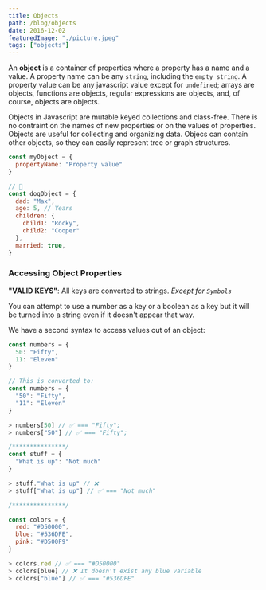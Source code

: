 ```yaml
---
title: Objects
path: /blog/objects
date: 2016-12-02
featuredImage: "./picture.jpeg"
tags: ["objects"]
---
```


An **object** is a container of properties where a property has a name and a value. A property name can be any `string`, including the `empty string`. A property value can be any javascript value except for `undefined`; arrays are objects, functions are objects, regular expressions are objects, and, of course, objects are objects.

Objects in Javascript are mutable keyed collections and class-free. There is no contraint on the names of new properties or on the values of properties. Objects are useful for collecting and organizing data. Objecs can contain other objects, so they can easily represent tree or graph structures.

```javascript
const myObject = {
  propertyName: "Property value"
}

// 🐶
const dogObject = {
  dad: "Max",
  age: 5, // Years
  children: {
    child1: "Rocky",
    child2: "Cooper"
  },
  married: true,
}
```

### Accessing Object Properties

**"VALID KEYS"**: All keys are converted to strings. *Except for `Symbols`*

You can attempt to use a number as a key or a boolean as a key but it will be turned into a string even if it doesn't appear that way.

We have a second syntax to access values out of an object:

```javascript
const numbers = {
  50: "Fifty",
  11: "Eleven"
}

// This is converted to:
const numbers = {
  "50": "Fifty",
  "11": "Eleven"
}

> numbers[50] // ✅ === "Fifty";
> numbers["50"] // ✅ === "Fifty";

/***************/
const stuff = {
  "What is up": "Not much"
}

> stuff."What is up" // ❌
> stuff["What is up"] // ✅ === "Not much"

/***************/

const colors = {
  red: "#D50000",
  blue: "#536DFE",
  pink: "#D500F9"
}

> colors.red // ✅ === "#D50000"
> colors[blue] // ❌ It doesn't exist any blue variable
> colors["blue"] // ✅ === "#536DFE"
```

